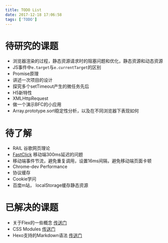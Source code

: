 ```yaml
---
title: TODO List
date: 2017-12-18 17:06:58
tags: ['TODO']
---
```


# 待研究的课题

* 浏览器渲染的过程，静态资源请求时的阻塞问题和优化，静态资源和动态资源
* JS事件中`e.target`与`e.currentTarget`的区别
* Promise原理
* 讲述一次项目的设计
* 探究多个setTimeout产生的微任务先后
* H5新特性
* XMLHttpRequest
* 做一个演示BFC的小应用
* Array.prototype.sort稳定性分析，以及在不同浏览器下表现如何


# 待了解

* RAIL  谷歌网页理论
* [FastClick](https://github.com/ftlabs/fastclick)  移动端300ms延迟的问题
* 移动端事件节流，避免重复调用，设置16ms间隔，避免移动端页面卡顿
* Chrome-dev Performance
* 协议缓存
* Cookie学问
* 百度m站， localStorage缓存静态资源


# 已解决的课题
* 关于Flex的一些概念 [传送门](/2017/12/26/伸缩盒——Flex/)
* CSS Modules [传送门](/2017/12/27/CSS-Modules/)
* Hexo支持的Markdown语法 [传送门](/2017/01/28/Markdown语法-Hexo)



